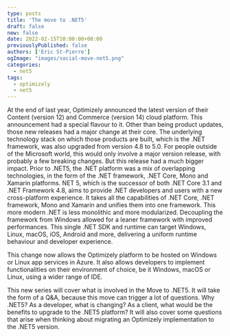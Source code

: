```yaml
---
type: posts
title: 'The move to .NET5'
draft: false
new: false
date: 2022-02-15T10:00:00+00:00
previouslyPublished: false
authors: ['Eric St-Pierre']
ogImage: "images/social-move-net5.png"
categories:
  - net5
tags:
  - optimizely
  - net5
---
```


At the end of last year, Optimizely announced the latest version of their Content (version 12) and Commerce (version 14) cloud platform. This announcement had a special flavour to it. Other than being product updates, those new releases had a major change at their core. The underlying technology stack on which those products are built, which is the .NET framework, was also upgraded from version 4.8 to 5.0. For people outside of the Microsoft world, this would only involve a major version release, with probably a few breaking changes. But this release had a much bigger impact. Prior to .NET5, the .NET platform was a mix of overlapping technologies, in the form of the .NET framework, .NET Core, Mono and Xamarin platforms.  NET 5, which is the successor of both .NET Core 3.1 and .NET Framework 4.8, aims to provide .NET developers and users with a new cross-platform experience. It takes all the capabilities of .NET Core, .NET framework, Mono and Xamarin and unifies them into one framework. This more modern .NET is less monolithic and more modularized. Decoupling the framework from Windows allowed for a leaner framework with improved performances. This single .NET SDK and runtime can target Windows, Linux, macOS, iOS, Android and more, delivering a uniform runtime behaviour and developer experience.

This change now allows the Optimizely platform to be hosted on Windows or Linux app services in Azure.  It also allows developers to implement functionalities on their environment of choice, be it Windows, macOS or Linux, using a wider range of IDE.

This new series will cover what is involved in the Move to .NET5.  It will take the form of a Q&A, because this move can trigger a lot of questions.  Why .NET5?    As a developer, what is changing?  As a client, what would be the benefits to upgrade to the .NET5 platform? It will also cover some questions that arise when thinking about migrating an Optimizely implementation to the .NET5 version.